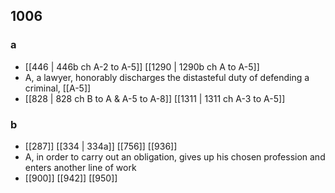 ## 1006
### a
- [[446 | 446b ch A-2 to A-5]] [[1290 | 1290b ch A to A-5]] 
- A, a lawyer, honorably discharges the distasteful duty of defending a criminal, [[A-5]]
- [[828 | 828 ch B to A &amp; A-5 to A-8]] [[1311 | 1311 ch A-3 to A-5]] 

### b
- [[287]] [[334 | 334a]] [[756]] [[936]] 
- A, in order to carry out an obligation, gives up his chosen profession and enters another line of work
- [[900]] [[942]] [[950]] 

